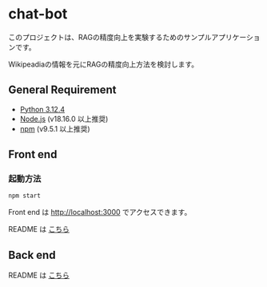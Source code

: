# chat-bot

このプロジェクトは、RAGの精度向上を実験するためのサンプルアプリケーションです。

Wikipeadiaの情報を元にRAGの精度向上方法を検討します。

## General Requirement

- [Python 3.12.4](https://www.python.org/downloads/release/python-3124/)
- [Node.js](https://nodejs.org/) (v18.16.0 以上推奨)
- [npm](https://www.npmjs.com/) (v9.5.1 以上推奨)


## Front end

### 起動方法

``` sh
npm start
```

Front end は [http://localhost:3000](http://localhost:3000) でアクセスできます。

README は [こちら](front-end/README.md)

## Back end

README は [こちら](back-end/README.md)
